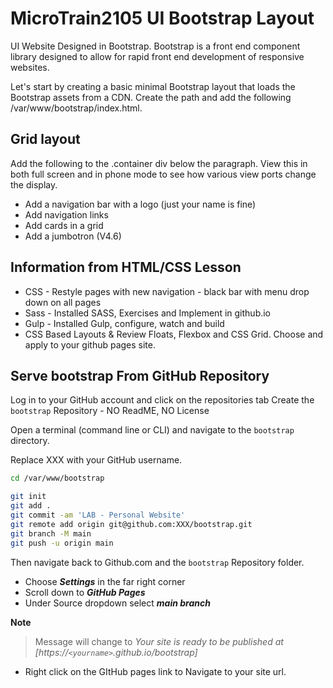 # MicroTrain2105 UI Bootstrap Layout
UI Website Designed in Bootstrap. Bootstrap is a front end component library designed to allow for rapid front end development of responsive websites.

Let's start by creating a basic minimal Bootstrap layout that loads the Bootstrap assets from a CDN. Create the path and add the following /var/www/bootstrap/index.html.

## Grid layout
Add the following to the .container div below the paragraph. View this in both full screen and in phone mode to see how various view ports change the display.
* Add a navigation bar with a logo (just your name is fine)
* Add navigation links
* Add cards in a grid
* Add a jumbotron (V4.6)

## Information from HTML/CSS Lesson
* CSS - Restyle pages with new navigation - black bar with menu drop down on all pages
* Sass - Installed SASS, Exercises and Implement in github.io
* Gulp - Installed Gulp, configure, watch and build
* CSS Based Layouts & Review Floats, Flexbox and CSS Grid. Choose and apply to your github pages site.

## Serve bootstrap From GitHub Repository

Log in to your GitHub account and click on the repositories tab 
Create the `bootstrap` Repository - NO ReadME, NO License

Open a terminal (command line or CLI) and navigate to the `bootstrap` directory.

Replace XXX with your GitHub username.

```sh
cd /var/www/bootstrap
```

```sh
git init
git add .
git commit -am 'LAB - Personal Website'
git remote add origin git@github.com:XXX/bootstrap.git
git branch -M main
git push -u origin main
```

Then navigate back to Github.com and the `bootstrap` Repository folder.
* Choose **_Settings_** in the far right corner
* Scroll down to **_GitHub Pages_**
* Under Source dropdown select **_main branch_**

**Note**
> Message will change to _Your site is ready to be published at [https://`<yourname>`.github.io/bootstrap]_

* Right click on the GItHub pages link to Navigate to your site url.